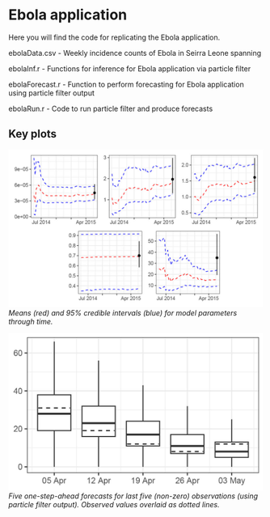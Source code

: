 # Ebola application
Here you will find the code for replicating the Ebola application.

ebolaData.csv - Weekly incidence counts of Ebola in Seirra Leone spanning  

ebolaInf.r - Functions for inference for Ebola application via particle filter

ebolaForecast.r - Function to perform forecasting for Ebola application using particle filter output

ebolaRun.r - Code to run particle filter and produce forecasts

## Key plots

![plot](figs/summariesEbola.jpg)
*Means (red) and 95% credible intervals (blue) for model parameters through time.*

![plot2](figs/forecastsEbola.jpg)
*Five one-step-ahead forecasts for last five (non-zero) observations (using particle filter output). Observed values overlaid as dotted lines.*
